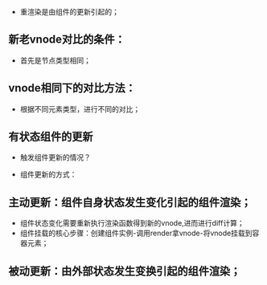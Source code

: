 
* 重渲染是由组件的更新引起的；

## 新老vnode对比的条件：

* 首先是节点类型相同；

## vnode相同下的对比方法：

* 根据不同元素类型，进行不同的对比；

## 有状态组件的更新

* 触发组件更新的情况？

* 组件更新的方式：

## 主动更新：组件自身状态发生变化引起的组件渲染；

* 组件状态变化需要重新执行渲染函数得到新的vnode,进而进行diff计算；
* 组件挂载的核心步骤：创建组件实例-调用render拿vnode-将vnode挂载到容器元素；

## 被动更新：由外部状态发生变换引起的组件渲染；